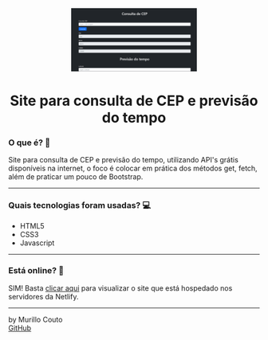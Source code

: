 <div align="center">
	<a href="(https://github.com/MurilloCouto/consumindoApi)" target="_blank">
		<img src="consumindoApi.png" alt="IntroImage" width="50%"/>
	</a>
</div>

<div align="center">
	<h1>Site para consulta de CEP e previsão do tempo</h1>
</div>

### O que é? 🤔
Site para consulta de CEP e previsão do tempo, utilizando API's grátis disponíveis na internet, o foco é colocar em prática dos métodos get, fetch, além de praticar um pouco de Bootstrap.
<hr>

### Quais tecnologias foram usadas? 💻
- HTML5
- CSS3
- Javascript
<hr>

### Está online? 📡
SIM! Basta [clicar aqui](https://consumodeapis.netlify.app/) para visualizar o site que está hospedado nos servidores da Netlify.
<hr>

by Murillo Couto<br>
[GitHub](https://github.com/MurilloCouto)
